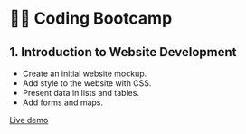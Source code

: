 # 👩‍💻 Coding Bootcamp

## 1. Introduction to Website Development

+ Create an initial website mockup. 
+ Add style to the website with CSS.
+ Present data in lists and tables.
+ Add forms and maps.

[Live demo](https://amansgz.github.io/static_website3/)
